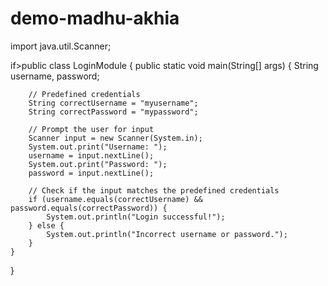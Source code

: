 # demo-madhu-akhia
import java.util.Scanner;

if>public class LoginModule {
    public static void main(String[] args) {
        String username, password;
        
        // Predefined credentials
        String correctUsername = "myusername";
        String correctPassword = "mypassword";
        
        // Prompt the user for input
        Scanner input = new Scanner(System.in);
        System.out.print("Username: ");
        username = input.nextLine();
        System.out.print("Password: ");
        password = input.nextLine();
        
        // Check if the input matches the predefined credentials
        if (username.equals(correctUsername) && password.equals(correctPassword)) {
            System.out.println("Login successful!");
        } else {
            System.out.println("Incorrect username or password.");
        }
    }
}
